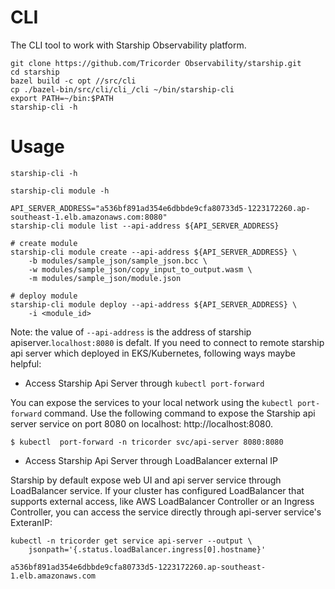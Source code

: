 # CLI

The CLI tool to work with Starship Observability platform.

```shell
git clone https://github.com/Tricorder Observability/starship.git
cd starship
bazel build -c opt //src/cli
cp ./bazel-bin/src/cli/cli_/cli ~/bin/starship-cli
export PATH=~/bin:$PATH
starship-cli -h
```

# Usage

```shell
starship-cli -h

starship-cli module -h

API_SERVER_ADDRESS="a536bf891ad354e6dbbde9cfa80733d5-1223172260.ap-southeast-1.elb.amazonaws.com:8080"
starship-cli module list --api-address ${API_SERVER_ADDRESS}

# create module
starship-cli module create --api-address ${API_SERVER_ADDRESS} \
    -b modules/sample_json/sample_json.bcc \
    -w modules/sample_json/copy_input_to_output.wasm \
    -m modules/sample_json/module.json

# deploy module
starship-cli module deploy --api-address ${API_SERVER_ADDRESS} \
    -i <module_id>
```

Note: the value of `--api-address` is the address of starship
apiserver.`localhost:8080` is defalt. If you need to connect to remote starship
api server which deployed in EKS/Kubernetes, following ways maybe helpful:

-  Access Starship Api Server through `kubectl port-forward`

You can expose the services to your local network using the `kubectl
port-forward` command. Use the following command to expose the Starship api
server service on port 8080 on localhost: http://localhost:8080.

```shell
$ kubectl  port-forward -n tricorder svc/api-server 8080:8080
```

- Access Starship Api Server through LoadBalancer external IP

Starship by default expose web UI and api server service through LoadBalancer
service. If your cluster has configured LoadBalancer that supports external
access, like AWS LoadBalancer Controller or an Ingress Controller, you can
access the service directly through api-server service's ExteranIP:

```shell
kubectl -n tricorder get service api-server --output \
    jsonpath='{.status.loadBalancer.ingress[0].hostname}'

a536bf891ad354e6dbbde9cfa80733d5-1223172260.ap-southeast-1.elb.amazonaws.com
```
